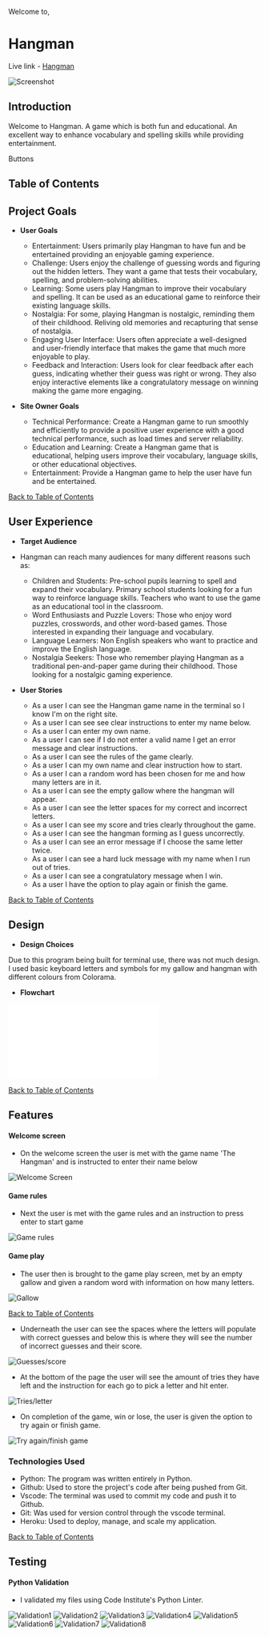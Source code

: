 Welcome to,

# Hangman

Live link - [Hangman](https://hangman-pp3-9fb6a0d7177e.herokuapp.com/)

![Screenshot](views/shots/Screenshot%202023-10-13%20153826.png)

## Introduction

Welcome to Hangman. A game which is both fun and educational. An excellent way to enhance vocabulary and spelling skills while providing entertainment.

Buttons

## Table of Contents



## Project Goals

- __User Goals__

    - Entertainment: Users primarily play Hangman to have fun and be entertained providing an enjoyable gaming experience.
    - Challenge: Users enjoy the challenge of guessing words and figuring out the hidden letters. They want a game that tests their vocabulary, spelling, and problem-solving abilities.
    - Learning: Some users play Hangman to improve their vocabulary and spelling. It can be used as an educational game to reinforce their existing language skills.
    - Nostalgia: For some, playing Hangman is nostalgic, reminding them of their childhood. Reliving old memories and recapturing that sense of nostalgia.
    - Engaging User Interface: Users often appreciate a well-designed and user-friendly interface that makes the game that much more enjoyable to play.
    - Feedback and Interaction: Users look for clear feedback after each guess, indicating whether their guess was right or wrong. They also enjoy interactive elements like a congratulatory message on winning making the game more engaging.

- __Site Owner Goals__

    - Technical Performance: Create a Hangman game to run smoothly and efficiently to provide a positive user experience with a good technical performance, such as load times and server reliability.
    - Education and Learning: Create a Hangman game that is educational, helping users improve their vocabulary, language skills, or other educational objectives.
    - Entertainment: Provide a Hangman game to help the user have fun and be entertained.

[Back to Table of Contents](#table-of-contents)

## User Experience

- __Target Audience__

- Hangman can reach many audiences for many different reasons such as:

    - Children and Students:
        Pre-school pupils learning to spell and expand their vocabulary.
        Primary school students looking for a fun way to reinforce language skills.
        Teachers who want to use the game as an educational tool in the classroom.
    - Word Enthusiasts and Puzzle Lovers:
        Those who enjoy word puzzles, crosswords, and other word-based games.
        Those interested in expanding their language and vocabulary.
    - Language Learners:
        Non English speakers who want to practice and improve the English language.
    - Nostalgia Seekers:
        Those who remember playing Hangman as a traditional pen-and-paper game during their childhood.
        Those looking for a nostalgic gaming experience.

- __User Stories__

    - As a user I can see the Hangman game name in the terminal so I know I'm on the right site.
    - As a user I can see see clear instructions to enter my name below.
    - As a user I can enter my own name.
    - As a user I can see if I do not enter a valid name I get an error message and clear instructions.
    - As a user I can see the rules of the game clearly.
    - As a user I can my own name and clear instruction how to start.
    - As a user I can a random word has been chosen for me and how many letters are in it.
    - As a user I can see the empty gallow where the hangman will appear.
    - As a user I can see the letter spaces for my correct and incorrect letters.
    - As a user I can see my score and tries clearly throughout the game.
    - As a user I can see the hangman forming as I guess uncorrectly.
    - As a user I can see an error message if I choose the same letter twice.
    - As a user I can see a hard luck message with my name when I run out of tries.
    - As a user I can see a congratulatory message when I win.
    - As a user I have the option to play again or finish the game.

[Back to Table of Contents](#table-of-contents)

## Design

- __Design Choices__

Due to this program being built for terminal use, there was not much design. I used basic keyboard letters and symbols for my gallow and hangman with different colours from Colorama.

- __Flowchart__ 

![Flowchart](views/shots/Flow.pdf)

[Back to Table of Contents](#table-of-contents)

## Features

#### Welcome screen

- On the welcome screen the user is met with the game name 'The Hangman' and is instructed to enter their name below

![Welcome Screen]()

#### Game rules

- Next the user is met with the game rules and an instruction to press enter to start game

![Game rules]()

#### Game play

- The user then is brought to the game play screen, met by an empty gallow and given a random word with information on how many letters.

![Gallow]()

[Back to Table of Contents](#table-of-contents)

- Underneath the user can see the spaces where the letters will populate with correct guesses and below this is where they will see the number of incorrect guesses and their score.

![Guesses/score]()

- At the bottom of the page the user will see the amount of tries they have left and the instruction for each go to pick a letter and hit enter.

![Tries/letter]()

- On completion of the game, win or lose, the user is given the option to try again or finish game.

![Try again/finish game]()

### __Technologies Used__

- Python: The program was written entirely in Python.
- Github: Used to store the project's code after being pushed from Git.
- Vscode: The terminal was used to commit my code and push it to Github.
- Git: Was used for version control through the vscode terminal.
- Heroku: Used to deploy, manage, and scale my application.

[Back to Table of Contents](#table-of-contents)

## Testing

#### Python Validation

- I validated my files using Code Institute's Python Linter.

![Validation1]()
![Validation2]()
![Validation3]()
![Validation4]()
![Validation5]()
![Validation6]()
![Validation7]()
![Validation8]()

